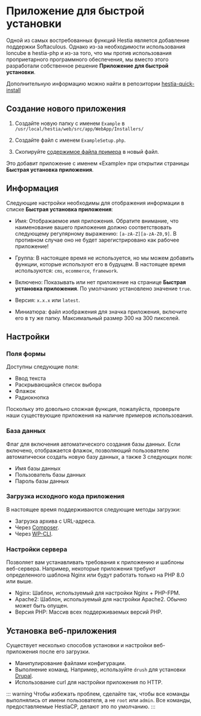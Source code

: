 # Приложение для быстрой установки

Одной из самых востребованных функций Hestia является добавление поддержки Softaculous. Однако из-за необходимости использования Ioncube в hestia-php и из-за того, что мы против использования проприетарного программного обеспечения, мы вместо этого разработали собственное решение **Приложение для быстрой установки**.

Дополнительную информацию можно найти в репозитории [hestia-quick-install](https://dev.brepo.ru/brepo/hestia-quick-install/src/branch/main/Example/ExampleSetup.php)

## Создание нового приложения

1. Создайте новую папку с именем `Example` в `/usr/local/hestia/web/src/app/WebApp/Installers/`
2. Создайте файл с именем `ExampleSetup.php`.

3. Скопируйте [содержимое файла примера](https://dev.brepo.ru/brepo/hestia-quick-install/src/branch/main/Example/ExampleSetup.php) в новый файл.

Это добавит приложение с именем «Example» при открытии страницы **Быстрая установка приложения**.

## Информация

Следующие настройки необходимы для отображения информации в списке **Быстрая установка приложения**:

- Имя: Отображаемое имя приложения. Обратите внимание, что наименование вашего приложения должно соответствовать следующему регулярному выражению: `[a-zA-Z][a-zA-Z0,9]`. В противном случае оно не будет зарегистрировано как рабочее приложение!
- Группа: В настоящее время не используется, но мы можем добавить функции, которые используют его в будущем. В настоящее время используются: `cms`, `ecommerce`, `framework`.
- Включено: Показывать или нет приложение на странице **Быстрая установка приложения**. По умолчанию установлено значение `true`.

- Версия: `x.x.x` или `latest`.
- Миниатюра: файл изображения для значка приложения, включите его в ту же папку. Максимальный размер 300 на 300 пикселей.

## Настройки

### Поля формы

Доступны следующие поля:

- Ввод текста
- Раскрывающийся список выбора
- Флажок
- Радиокнопка

Поскольку это довольно сложная функция, пожалуйста, проверьте наши существующие приложения на наличие примеров использования.

### База данных

Флаг для включения автоматического создания базы данных. Если включено, отображается флажок, позволяющий пользователю автоматически создать новую базу данных, а также 3 следующих поля:

- Имя базы данных
- Пользователь базы данных
- Пароль базы данных

### Загрузка исходного кода приложения

В настоящее время поддерживаются следующие методы загрузки:

- Загрузка архива с URL-адреса.
- Через [Composer](https://getcomposer.org).
- Через [WP-CLI](https://wp-cli.org).

### Настройки сервера

Позволяет вам устанавливать требования к приложению и шаблоны веб-сервера. Например, некоторые приложения требуют определенного шаблона Nginx или будут работать только на PHP 8.0 или выше.

- Nginx: Шаблон, используемый для настройки Nginx + PHP-FPM.
- Apache2: Шаблон, используемый для настройки Apache2. Обычно может быть опущен.
- Версия PHP: Массив всех поддерживаемых версий PHP.

## Установка веб-приложения

Существует несколько способов установки и настройки веб-приложения после его загрузки.

- Манипулирование файлами конфигурации.
- Выполнение команд. Например, используйте `drush` для установки [Drupal](https://dev.brepo.ru/bayrepo/hestiacp/src/branch/master/web/src/app/WebApp/Installers/Drupal/DrupalSetup.php#L56-L65).
- Использование curl для настройки приложения по HTTP.

::: warning
Чтобы избежать проблем, сделайте так, чтобы все команды выполнялись от имени пользователя, а не `root` или `admin`. Все команды, предоставляемые HestiaCP, делают это по умолчанию.
:::
